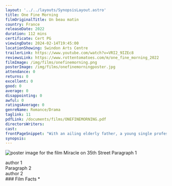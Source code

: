 ```yaml
---
layout: '../../layouts/SynopsisLayout.astro'
title: One Fine Morning
filmOriginalTitle: Un beau matin
country: France
releaseDate: 2022
duration: 112 mins
certificate: Cert PG
viewingDate: 2024-02-14T19:45:00
locationShowing: Swindon Arts Centre
trailerLink: https://www.youtube.com/watch?v=VRI2_9IZEc8
reviewsLink: https://www.rottentomatoes.com/m/one_fine_morning_2022
filmImage: /img/films/onefinemorning.png
posterImage: /img/films/onefinemorningposter.jpg
attendance: 0
returns: 0
excellent: 0
good: 0
average: 0
disappointing: 0
awful: 0
ratingsAverage: 0
genreName: Romance/Drama
taglink: 11
pdfLink: /documents/films/ONEFINEMORNING.pdf
directorsWriters: 
cast: 
frontPageSnippet: "With an ailing elderly father, a young single professional woman lives with her eight-year-old daughter.  While struggling to secure a decent nursing home, she runs into an old friend with whom she embarks on an affair."
synopsis: 
--- 
```

![poster image for the film Miracle on 35th Street]( /img/films/miracle34thstreet.png "alt text") 
Paragraph 1 
<div class="review__author review__author--review1"> 
author 1 
</div> 
Paragraph 2   
<div class="review__author"> 
author 2 
</div> 
### Film Facts 
*